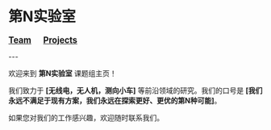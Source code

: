 # 第N实验室
> <div style="text-align: right;">
  <a href="./team.md" style="font-weight: bold; font-size: 1.2em; margin-right: 20px;">Team</a>
  <a href="./projects.md" style="font-weight: bold; font-size: 1.2em;">Projects</a>
 </div>
---

欢迎来到 **第N实验室** 课题组主页！

我们致力于 **[无线电，无人机，测向小车]** 等前沿领域的研究。我们的口号是 **[我们永远不满足于现有方案，我们永远在探索更好、更优的第N种可能]**。









如果您对我们的工作感兴趣，欢迎随时联系我们。
